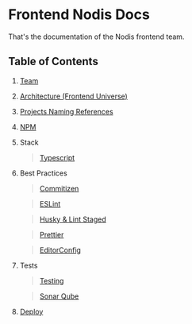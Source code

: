 # Frontend Nodis Docs

That's the documentation of the Nodis frontend team.

## Table of Contents

1. [Team](https://nodis-com-br.github.io/math/team)
2. [Architecture (Frontend Universe)](https://nodis-com-br.github.io/math/universe)
3. [Projects Naming References](https://nodis-com-br.github.io/math/projects-naming-references)
4. [NPM](https://nodis-com-br.github.io/math/npm)
5. Stack
   > [Typescript](https://nodis-com-br.github.io/math/typescript)
6. Best Practices

   > [Commitizen](https://nodis-com-br.github.io/math/commitizen)

   > [ESLint](https://nodis-com-br.github.io/math/eslint)

   > [Husky & Lint Staged](https://nodis-com-br.github.io/math/husky-lint-staged)

   > [Prettier](https://nodis-com-br.github.io/math/prettier)

   > [EditorConfig](https://nodis-com-br.github.io/math/editorconfig)

7. Tests

   > [Testing](https://nodis-com-br.github.io/math/testing)

   > [Sonar Qube](https://nodis-com-br.github.io/math/sonar-qube)

8. [Deploy](https://nodis-com-br.github.io/math/deploy)
